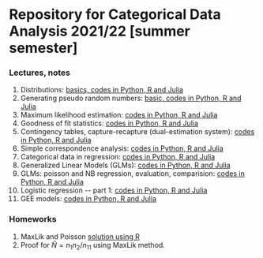 # Repository for Categorical Data Analysis 2021/22 [summer semester]

### Lectures, notes

1. Distributions: [basics, codes in Python, R and Julia](notebooks/cda_1_distributions.ipynb)
2. Generating pseudo random numbers: [basic, codes in Python, R and Julia](notebooks/cda_2_pseudorandom.ipynb)
3. Maximum likelihood estimation: [codes in Python, R and Julia](notebooks/cda_3_maxlik.ipynb)
4. Goodness of fit statistics: [codes in Python, R and Julia](notebooks/cda_4_gof.ipynb)
5. Contingency tables, capture-recapture (dual-estimation system): [codes in Python, R and Julia](notebooks/cda_5_cattab.ipynb)
6. Simple correspondence analysis: [codes in Python, R and Julia](notebooks/cda_6_ca.ipynb)
7. Categorical data in regression: [codes in Python, R and Julia](notebooks/cda_7_factors_ame.ipynb)
8. Generalized Linear Models (GLMs): [codes in Python, R and Julia](notebooks/cda_8_glm.ipynb)
9. GLMs: poisson and NB regression, evaluation, comparision: [codes in Python, R and Julia](notebooks/cda_9_count.ipynb)
10. Logistic regression -- part 1: [codes in Python, R and Julia](notebooks/cda_10_logistic.ipynb)
11. GEE models: [codes in Python, R and Julia](notebooks/cda_11_gee.ipynb)

### Homeworks

1. MaxLik and Poisson [solution using R](homeworks/hw1_solution.ipynb)
2. Proof for $\hat{N}=n_1n_2/n_{11}$ using MaxLik method.

